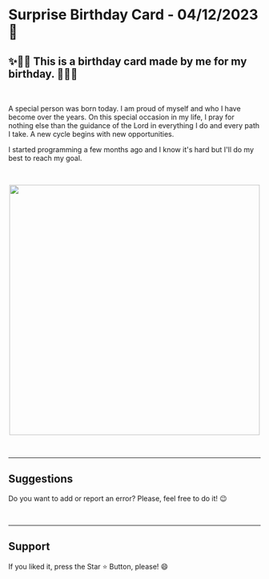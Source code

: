 <h1> Surprise Birthday Card - 04/12/2023 🧧 </h1>

<h2> ✨🎁🎂 This is a birthday card made by me for my birthday. 🎈🎉🎊 </h2>

<br> 

<p> A special person was born today. I am proud of myself and who I have become over the years. On this special occasion in my life, I pray for nothing else than the guidance of the Lord in everything I do and every path I take. A new cycle begins with new opportunities. </p>

<p> I started programming a few months ago and I know it's hard but I'll do my best to reach my goal. </P>
  

<br> 
 <p align="center">  <img hight="500px" width="500px" src="https://i.pinimg.com/736x/00/67/97/006797173a12d46c9722d2e64dd12010.jpg"> </p>

<br>
<hr>
<h2> Suggestions </h2>
<p> Do you want to add or report an error? Please, feel free to do it! 😉 </p>

<br>
<hr>
<h2> Support </h2>
<p> If you liked it, press the Star ⭐ Button, please! 😄 </p>
